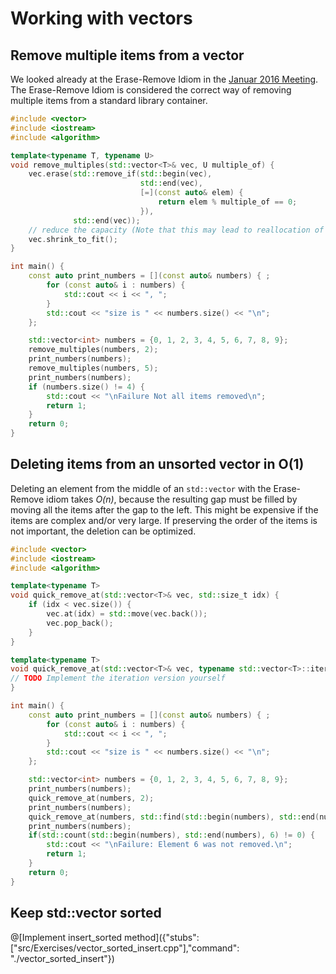 # Working with vectors

## Remove multiple items from a vector
We looked already at the Erase-Remove Idiom in the [Januar 2016 Meeting](http://cpp-ug-luzern.blogspot.ch/2016/02/c-idioms.html).
The Erase-Remove Idiom is considered the correct way of removing multiple items from a standard library container.

```C++ runnable
#include <vector>
#include <iostream>
#include <algorithm>

template<typename T, typename U>
void remove_multiples(std::vector<T>& vec, U multiple_of) {
    vec.erase(std::remove_if(std::begin(vec),
                             std::end(vec),
                             [=](const auto& elem) {
                                 return elem % multiple_of == 0;
                             }),
              std::end(vec));
    // reduce the capacity (Note that this may lead to reallocation of memory)
    vec.shrink_to_fit();
}

int main() {
    const auto print_numbers = [](const auto& numbers) { ;
        for (const auto& i : numbers) {
            std::cout << i << ", ";
        }
        std::cout << "size is " << numbers.size() << "\n";
    };

    std::vector<int> numbers = {0, 1, 2, 3, 4, 5, 6, 7, 8, 9};
    remove_multiples(numbers, 2);
    print_numbers(numbers);
    remove_multiples(numbers, 5);
    print_numbers(numbers);
    if (numbers.size() != 4) {
        std::cout << "\nFailure Not all items removed\n";
        return 1;
    }
    return 0;
}
```

## Deleting items from an unsorted vector in O(1)
Deleting an element from the middle of an `std::vector` with the Erase-Remove idiom takes _O(n)_, because the resulting gap must be filled by moving all the items after the gap to the left.
This might be expensive if the items are complex and/or very large. If preserving the order of the items is not important, the deletion can be optimized.

```C++ runnable
#include <vector>
#include <iostream>
#include <algorithm>

template<typename T>
void quick_remove_at(std::vector<T>& vec, std::size_t idx) {
    if (idx < vec.size()) {
        vec.at(idx) = std::move(vec.back());
        vec.pop_back();
    }
}

template<typename T>
void quick_remove_at(std::vector<T>& vec, typename std::vector<T>::iterator it) {
// TODO Implement the iteration version yourself
}

int main() {
    const auto print_numbers = [](const auto& numbers) { ;
        for (const auto& i : numbers) {
            std::cout << i << ", ";
        }
        std::cout << "size is " << numbers.size() << "\n";
    };

    std::vector<int> numbers = {0, 1, 2, 3, 4, 5, 6, 7, 8, 9};
    print_numbers(numbers);
    quick_remove_at(numbers, 2);
    print_numbers(numbers);
    quick_remove_at(numbers, std::find(std::begin(numbers), std::end(numbers), 6));
    print_numbers(numbers);
    if(std::count(std::begin(numbers), std::end(numbers), 6) != 0) {
        std::cout << "\nFailure: Element 6 was not removed.\n";
        return 1;
    }
    return 0;
}
```
## Keep std::vector sorted


@[Implement insert_sorted method]({"stubs": ["src/Exercises/vector_sorted_insert.cpp"],"command": "./vector_sorted_insert"})
